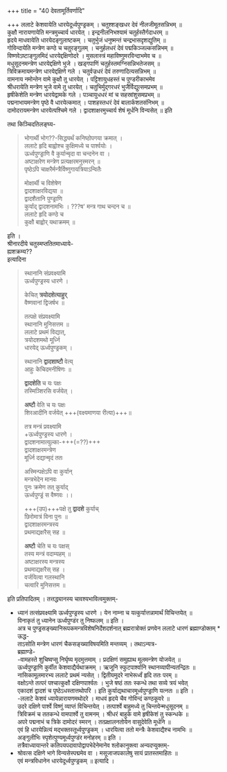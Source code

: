 +++
title = "40 देवतामूर्तिवर्णादि"

+++
ललाटे केशवायेति धारयेदूर्ध्वपुण्ड्रकम् । चतुश्शङ्खधर देवं नीलजीमूतसन्निभम् ॥  
कुक्षौ नारायणायेति मन्त्रमुच्चार्य धारयेत् । इन्द्रनीलनिभश्यामं चतुर्हस्तैर्गदाधरम् ॥  
हृदये माधवायेति धारयेदङ्गुलाष्टकम् । चतुर्भुजं धनुष्मन्तं चन्द्रभासदृशद्युतिम् ॥  
गोविन्दायेति मन्त्रेण कण्ठे च चतुरङ्गुलम् । चनुर्हलधरं देवं पद्मकिञ्जल्कसन्निभम् ॥  
विष्णवेऽष्टाङ्गुलमिदं धारयेद्दक्षिणोदरे । मुसलास्त्रं महाविष्णुमरविन्दाभमेव च ॥  
मधुसूदनमन्त्रेण धारयेद्दक्षिणे भुजे । खड्गपाणिं चतुर्हस्तमग्निसन्निभतेजसम् ॥  
त्रिविक्रमायमन्त्रेण धारयेद्दक्षिणे गले । चतुर्वज्रधरं देवं तरुणादित्यसन्निभम् ॥  
वामनाय नमोन्तेन वामे कुक्षौ तु धारयेत् । पट्टिशायुधहस्तं च पुण्डरीकाभमेव  
श्रीधरायेति मन्त्रेण भुजे वामे तु धारयेत् । चतुभिर्मुद्गरधरं भुजैर्विद्युत्समप्रभम् ॥  
हृषीकेशेति मन्त्रेण धारयेद्वामके गले । पञ्चायुधधरं मां च सहस्रांशुसमप्रभम् ॥  
पद्मनाभायमन्त्रेण पृष्ठे वै धारयेत्कमात् । पाशहस्तधरं देवं बालार्कशतसंनिभम् ॥  
दामोदरायमन्त्रेण धारयेत्पश्चिमे गले । द्वादशाक्षरमुच्चार्य शेषं मूर्धनि विन्यसेत् ॥ इति  

तथा किञ्चिदतिलङ्घ्य-  

> भोगार्थी भोग??-सिद्ध्यर्थं कनिष्ठोपगया क्रमात् ।  
ललाटे हृदि बाह्वोश्च कुक्षिमध्ये च पार्श्वयोः ।  
ऊर्ध्वपुण्ड्राणि वै कुर्यान्मृदा वा चन्दनेन वा ।  
अष्टाक्षरेण मन्त्रेण प्रत्यक्षरमनुस्मरन् ॥  
पृष्ठेऽपि चाक्षरैर्मन्त्रैर्विष्णुगायत्रियाऽन्वितैः  
> 
> मोक्षार्थी च विशेषेण  
> द्वादशाक्षरविद्यया ॥  
> द्वादशैतानि पुण्ड्राणि  
> कुर्याद् द्वादशनामभिः । 
> ???ष' मन्त्र गाथ चन्दन च ॥  
> ललाटे हृदि कण्ठे च  
> कुक्षौ बाह्वोर् यथाक्रमम् ॥ 

इति ।  
श्रीनारदीये चतुस्मप्ततितमाध्याये-  
ह्यशक्रम्य??  
इत्यादिना  

> स्थानानि संप्रवक्ष्यामि  
> ऊर्ध्वपुण्ड्रस्य धारणे ।  
> 
> केचित् **त्रयोदशेत्याहुर्**  
> वैष्णवानां द्विजर्षभ ॥  
> 
> तत्पक्षे संप्रवक्ष्यामि  
> स्थानानि मुनिसत्तम ॥  
> ललाटे प्रथमं विद्यात्,  
> त्रयोदशमथो मूर्ध्नि  
> धारयेद् ऊर्ध्वपुण्ड्रकम् ।  
> 
> स्थानानि **द्वादशाष्टौ** वेत्य्  
> आहुः केचिदमनीषिणः ॥  
> 
> **द्वादशेति** च यः पक्षः  
> तस्मिञ्शिरसि वर्जयेत् ।  
> 
> **अष्टौ** वेति च यः पक्षः  
> शिरआदीनि वर्जयेत् +++(वक्ष्यमाणया रीत्या)+++॥  
> 
> तत्र मन्त्रं प्रवक्ष्यामि  
> +ऊर्ध्वपुण्ड्रस्य धारणे ।  
> द्वादशनामात्युल्का-+++(=??)+++  
> द्वादशाक्षरमन्त्रेण  
> मूर्ध्नि दद्यान्मृदं ततः  
> 
> अस्मिन्पक्षेऽपि वा कुर्यान्  
> मन्त्रभेदेन मानवः  
> पुनः क्रमेण तत् कुर्याद्  
> ऊर्ध्वपुण्ड्रं स वैष्णवः ।।  
> 
> +++(उप)+++पक्षे तु **द्वादशे** कुर्याच्  
> छिरोमात्रं विना पुनः ॥  
> द्वादशाक्षरमन्त्रस्य  
> प्रथमाद्यक्षरैस् सह ॥  
> 
> **अष्टौ** चेति च यः पक्षस्  
> तस्य मन्त्रं वदाम्यहम् ॥  
> अष्टाक्षरस्य मन्त्रस्य  
> प्रथमाद्यक्षरैस् सह ।  
> वर्जयित्वा गलस्थानि  
> चत्वारि मुनिसत्तम ॥  

इति प्रतिपादितम् । तत्तद्ध्यानस्य चावश्यभावित्वमुक्तम्-  

* ध्यानं तत्संप्रवक्ष्यामि ऊर्ध्वपुण्ड्रस्य धारणे । येन नाम्ना च यत्कुर्यात्तन्नामार्थं विचिन्तयेत् ॥  
विनाकृतं तु ध्यानेन ऊर्ध्वपुण्डंर तु निष्फलम् ॥ इति ।  
अत्र च पुण्ड्रसङ्ख्यानिरूपकमन्त्रविशेषनिर्देशदर्शनात् ब्रह्मरात्रोक्तं प्रणवेन ललाटे धारणं ब्रह्माण्डोक्तम् * ऊद्ध-  
ताऽसोति मन्त्रेण धारणं चैकसङ्ख्याविषयमिति मन्तव्यम् । तथाऽन्यत्र-  
ब्रह्माण्डे-  
-वामहस्ते शुचिष्वप्सु निर्घृष्य मृदमुत्तमाम् । प्रदक्षिणं समुह्याथ मूलमन्त्रेण योजयेत् ॥  
ऊर्ध्वपुण्ड्राणि कुर्वीत केशवाद्यैर्यथाक्रमम् । ऋजूनि स्फुटपार्श्वानि स्थानव्यापीन्यतन्द्रितः ॥  
नासिकामूलमारभ्य ललाटे प्रथमं न्यसेत् । द्वितीयमुदरे नाभेरूर्ध्वं हृदि ततः परम् ॥  
वक्षोऽन्ते तत्परं पश्चात्कुक्षौ दक्षिणपार्श्वतः । भुजे षष्ठं ततः स्कन्धे तथा सव्ये त्रयं भवेत्  
एकादशं द्वादशं च पृष्ठेऽधस्तात्तथोपरि । इति कुर्याद्यथाचारमूर्ध्वपुण्ड्राणि यत्नतः ॥ इति ।  
-ललाटे केशवं ध्यायेन्नारायणमथोदरे । माधवं हृदये चैव गोविन्दं कण्ठकूवरे ॥  
उदरे दक्षिणे पार्श्वे विष्णुं व्याप्तं विचिन्तयेत् । तत्पार्श्वे बाहुमध्ये तु चिन्तयेन्मधुसूदनम् ॥  
त्रिविक्रमं च ततकन्धे वामपार्श्वे तु वामनम् । श्रीधरं बाहुके वामे हृषीकेशं तु स्कन्धके ॥  
अपरे पद्मनाभं च त्रिके दामोदरं स्मरन् । तत्प्रक्षालनतोयेन वासुदेवेति मूर्धनि ॥  
एवं हि धारयेन्नित्यं मद्भक्तस्तूर्ध्वपुण्ड्रकम् । धारयित्वा ततो मन्त्रैः केशवाद्यैश्च नामभिः ॥  
अङ्गुलीभिः स्पृशेत्पुण्यमूर्ध्वपुण्डंर मनोहरम् ॥ इति ।  
तत्रैवाध्यायान्तरे कतिपयपदावापोद्वापभेदेनेमानेव श्लोकानुक्त्वा अन्यदप्युक्तम्-  
* श्रोवत्स दक्षिणे भागे विन्यसेस्पद्ममेव वा । मसूजाजपकालेषु सायं प्रातस्तमाहितः ॥  
एवं मन्त्रविधानेन धारयेदूर्ध्वपुण्ड्रकम् ॥ इत्यादि ।